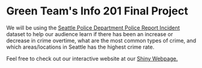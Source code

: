 # Green Team's Info 201 Final Project

We will be using the [Seattle Police Department Police Report Incident](https://data.seattle.gov/Public-Safety/Seattle-Police-Department-Police-Report-Incident/7ais-f98f) dataset to help our audience learn if there has been an increase or decrease in crime overtime, what are the most common types of crime, and which areas/locations in Seattle has the highest crime rate.

Feel free to check out our interactive website at our [Shiny Webpage.](https://ryandaaang.shinyapps.io/Info-201-Final-Project/)